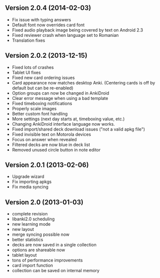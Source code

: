 ## Version 2.0.4 (2014-02-03)

- Fix issue with typing answers
- Default font now overrides card font
- Fixed audio playback image being covered by text on Android 2.3
- Fixed reviewer crash when language set to Romanian
- Translation fixes

## Version 2.0.2 (2013-12-15)

- Fixed lots of crashes
- Tablet UI fixes
- Fixed new card ordering issues
- Card appearance now matches desktop Anki. (Centering cards is off by default but can be re-enabled)
- Option groups can now be changed in AnkiDroid
- Clear error message when using a bad template
- Fixed timeboxing notifications
- Properly scale images
- Better custom font handling
- More settings (next day starts at, timeboxing value, etc.)
- Changing AnkiDroid interface language now works.
- Fixed import/shared deck download issues ("not a valid apkg file")
- Fixed invisible text on Motorola devices
- Focus on answer when revealed
- Filtered decks are now blue in deck list
- Removed unused circle button in note editor

## Version 2.0.1 (2013-02-06)

- Upgrade wizard
- Fix importing apkgs
- Fix media syncing

## Version 2.0 (2013-01-03)

- complete revision
- libanki2.0 scheduling
- new learning mode
- new layout
- merge syncing possible now
- better statistics
- decks are now saved in a single collection
- options are shareable now
- tablet layout
- tons of performance improvements
- card import function
- collection can be saved on internal memory
